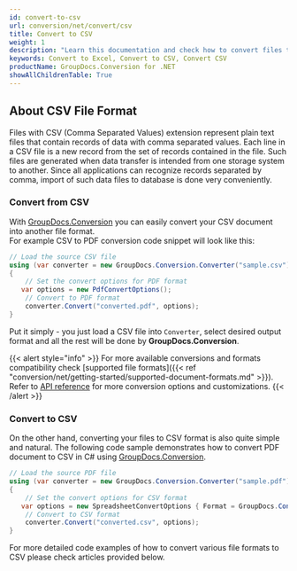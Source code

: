 ```yaml
---
id: convert-to-csv
url: conversion/net/convert/csv
title: Convert to CSV
weight: 1
description: "Learn this documentation and check how to convert files to comma-separated values format with GroupDocs.Conversion for .NET."
keywords: Convert to Excel, Convert to CSV, Convert CSV
productName: GroupDocs.Conversion for .NET
showAllChildrenTable: True
---
```


## About CSV File Format

Files with CSV (Comma Separated Values) extension represent plain text files that contain records of data with comma separated values. Each line in a CSV file is a new record from the set of records contained in the file. Such files are generated when data transfer is intended from one storage system to another. Since all applications can recognize records separated by comma, import of such data files to database is done very conveniently.

### Convert from CSV

With [GroupDocs.Conversion](https://products.groupdocs.com/conversion/net) you can easily convert your CSV document into another file format.  
For example CSV to PDF conversion code snippet will look like this:

```csharp
// Load the source CSV file
using (var converter = new GroupDocs.Conversion.Converter("sample.csv"))
{
    // Set the convert options for PDF format
   var options = new PdfConvertOptions();
    // Convert to PDF format
    converter.Convert("converted.pdf", options);
}
```

Put it simply - you just load a CSV file into `Converter`, select desired output format and all the rest will be done by **GroupDocs.Conversion**.  

{{< alert style="info" >}}
For more available conversions and formats compatibility check [supported file formats]({{< ref "conversion/net/getting-started/supported-document-formats.md" >}}).
Refer to [API reference](https://apireference.groupdocs.com/conversion/net/groupdocs.conversion.options.convert) for more conversion options and customizations.
{{< /alert >}}

### Convert to CSV

On the other hand, converting your files to CSV format is also quite simple and natural.
The following code sample demonstrates how to convert PDF document to CSV in C# using [GroupDocs.Conversion](https://products.groupdocs.com/conversion/net).

```csharp
// Load the source PDF file
using (var converter = new GroupDocs.Conversion.Converter("sample.pdf"))
{
    // Set the convert options for CSV format
   var options = new SpreadsheetConvertOptions { Format = GroupDocs.Conversion.FileTypes.SpreadsheetFileType.Csv };
    // Convert to CSV format
    converter.Convert("converted.csv", options);
}
```

For more detailed code examples of how to convert various file formats to CSV please check articles provided below.
